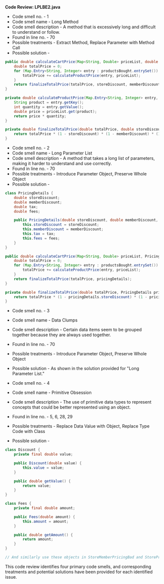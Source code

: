 **Code Review: LPLBE2.java**
- Code smell no. - 1
- Code smell name - Long Method
- Code smell description - A method that is excessively long and difficult to understand or follow.
- Found in line no. - 70
- Possible treatments - Extract Method, Replace Parameter with Method Call
- Possible solution - 
```java
public double calculateCartPrice(Map<String, Double> priceList, double storeDiscount, double memberDiscount, double tax, double fees) {
    double totalPrice = 0;
    for (Map.Entry<String, Integer> entry : productsBought.entrySet()) {
        totalPrice += calculateProductPrice(entry, priceList);
    }
    return finalizeTotalPrice(totalPrice, storeDiscount, memberDiscount, tax, fees);
}

private double calculateProductPrice(Map.Entry<String, Integer> entry, Map<String, Double> priceList) {
    String product = entry.getKey();
    int quantity = entry.getValue();
    double price = priceList.get(product);
    return price * quantity;
}

private double finalizeTotalPrice(double totalPrice, double storeDiscount, double memberDiscount, double tax, double fees) {
    return totalPrice * (1 - storeDiscount) * (1 - memberDiscount) * (1 + tax) + fees;
}
```

- Code smell no. - 2
- Code smell name - Long Parameter List
- Code smell description - A method that takes a long list of parameters, making it harder to understand and use correctly.
- Found in line no. - 70
- Possible treatments - Introduce Parameter Object, Preserve Whole Object
- Possible solution - 
```java
class PricingDetails {
    double storeDiscount;
    double memberDiscount;
    double tax;
    double fees;

    public PricingDetails(double storeDiscount, double memberDiscount, double tax, double fees) {
        this.storeDiscount = storeDiscount;
        this.memberDiscount = memberDiscount;
        this.tax = tax;
        this.fees = fees;
    }
}

public double calculateCartPrice(Map<String, Double> priceList, PricingDetails pricingDetails) {
    double totalPrice = 0;
    for (Map.Entry<String, Integer> entry : productsBought.entrySet()) {
        totalPrice += calculateProductPrice(entry, priceList);
    }
    return finalizeTotalPrice(totalPrice, pricingDetails);
}

private double finalizeTotalPrice(double totalPrice, PricingDetails pricingDetails) {
    return totalPrice * (1 - pricingDetails.storeDiscount) * (1 - pricingDetails.memberDiscount) * (1 + pricingDetails.tax) + pricingDetails.fees;
}
```

- Code smell no. - 3
- Code smell name - Data Clumps
- Code smell description - Certain data items seem to be grouped together because they are always used together.
- Found in line no. - 70
- Possible treatments - Introduce Parameter Object, Preserve Whole Object
- Possible solution - As shown in the solution provided for "Long Parameter List." 

- Code smell no. - 4
- Code smell name - Primitive Obsession
- Code smell description - The use of primitive data types to represent concepts that could be better represented using an object.
- Found in line no. - 5, 6, 28, 29
- Possible treatments - Replace Data Value with Object, Replace Type Code with Class
- Possible solution - 
```java
class Discount {
    private final double value;

    public Discount(double value) {
        this.value = value;
    }

    public double getValue() {
        return value;
    }
}

class Fees {
    private final double amount;

    public Fees(double amount) {
        this.amount = amount;
    }

    public double getAmount() {
        return amount;
    }
}

// And similarly use these objects in StoreMemberPricingBad and StorePricingBad classes
```

This code review identifies four primary code smells, and corresponding treatments and potential solutions have been provided for each identified issue.